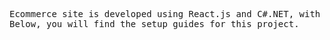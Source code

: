 <pre>
Ecommerce site is developed using React.js and C#.NET, with Stripe integrated as the payment gateway. 
Below, you will find the setup guides for this project.
</pre>
